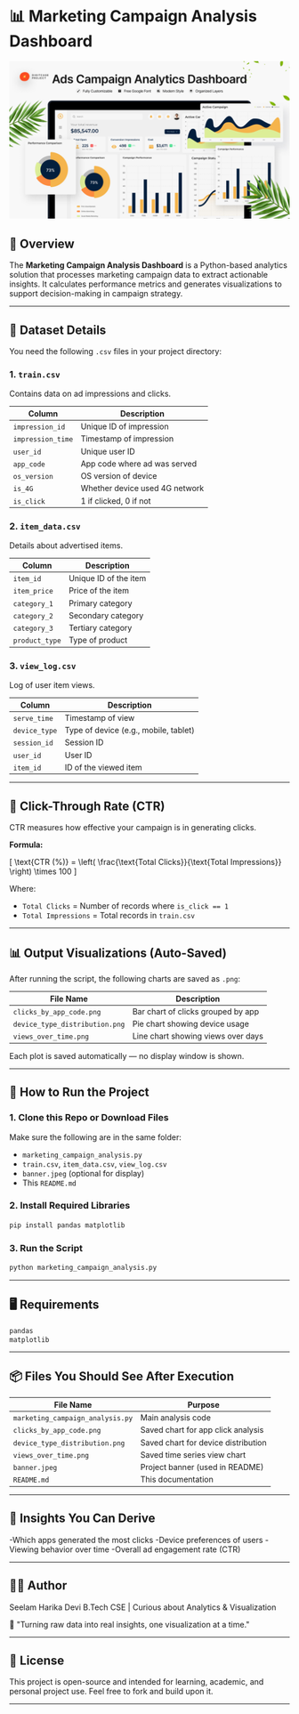 # 📊 Marketing Campaign Analysis Dashboard

![Banner](banner.jpeg)

## 🧠 Overview

The **Marketing Campaign Analysis Dashboard** is a Python-based analytics solution that processes marketing campaign data to extract actionable insights. It calculates performance metrics and generates visualizations to support decision-making in campaign strategy.

---

## 📂 Dataset Details

You need the following `.csv` files in your project directory:

### 1. `train.csv`
Contains data on ad impressions and clicks.

| Column           | Description                      |
|------------------|----------------------------------|
| `impression_id`  | Unique ID of impression          |
| `impression_time`| Timestamp of impression          |
| `user_id`        | Unique user ID                   |
| `app_code`       | App code where ad was served     |
| `os_version`     | OS version of device             |
| `is_4G`          | Whether device used 4G network   |
| `is_click`       | 1 if clicked, 0 if not           |

### 2. `item_data.csv`
Details about advertised items.

| Column         | Description                         |
|----------------|-------------------------------------|
| `item_id`      | Unique ID of the item               |
| `item_price`   | Price of the item                   |
| `category_1`   | Primary category                    |
| `category_2`   | Secondary category                  |
| `category_3`   | Tertiary category                   |
| `product_type` | Type of product                     |

### 3. `view_log.csv`
Log of user item views.

| Column         | Description                         |
|----------------|-------------------------------------|
| `serve_time`   | Timestamp of view                   |
| `device_type`  | Type of device (e.g., mobile, tablet)|
| `session_id`   | Session ID                          |
| `user_id`      | User ID                             |
| `item_id`      | ID of the viewed item               |

---

## 📐 Click-Through Rate (CTR)

CTR measures how effective your campaign is in generating clicks.

**Formula:**

\[
\text{CTR (\%)} = \left( \frac{\text{Total Clicks}}{\text{Total Impressions}} \right) \times 100
\]

Where:
- `Total Clicks` = Number of records where `is_click == 1`
- `Total Impressions` = Total records in `train.csv`

---

## 📊 Output Visualizations (Auto-Saved)

After running the script, the following charts are saved as `.png`:

| File Name                    | Description                            |
|-----------------------------|----------------------------------------|
| `clicks_by_app_code.png`    | Bar chart of clicks grouped by app     |
| `device_type_distribution.png` | Pie chart showing device usage     |
| `views_over_time.png`       | Line chart showing views over days     |

Each plot is saved automatically — no display window is shown.

---

## 🚀 How to Run the Project

### 1. Clone this Repo or Download Files

Make sure the following are in the same folder:
- `marketing_campaign_analysis.py`
- `train.csv`, `item_data.csv`, `view_log.csv`
- `banner.jpeg` (optional for display)
- This `README.md`

### 2. Install Required Libraries

```bash
pip install pandas matplotlib
```

### 3. Run the Script

```bash
python marketing_campaign_analysis.py
```

---

## 🖥 Requirements 

```text
pandas
matplotlib
```

---

## 📦 Files You Should See After Execution

| File Name                        | Purpose                             |
|----------------------------------|-------------------------------------|
| `marketing_campaign_analysis.py` | Main analysis code                  |
| `clicks_by_app_code.png`         | Saved chart for app click analysis  |
| `device_type_distribution.png`   | Saved chart for device distribution |
| `views_over_time.png`            | Saved time series view chart        |
| `banner.jpeg`                    | Project banner (used in README)     |
| `README.md`                      | This documentation                  |

---

## 🧠 Insights You Can Derive

-Which apps generated the most clicks
-Device preferences of users
-Viewing behavior over time
-Overall ad engagement rate (CTR)

---

## 👩‍💻 Author

Seelam Harika Devi
B.Tech CSE | Curious about Analytics & Visualization

📌 "Turning raw data into real insights, one visualization at a time."

---

## 🔗 License

This project is open-source and intended for learning, academic, and personal project use. Feel free to fork and build upon it.

---
